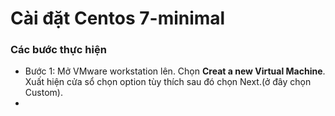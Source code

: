 # Cài đặt Centos 7-minimal 

### Các bước thực hiện 

- Bước 1: Mở VMware workstation lên. Chọn **Creat a new Virtual Machine**. Xuất hiện cửa sổ chọn option tùy thích sau đó chọn Next.(ở đây chọn Custom). 
- 
